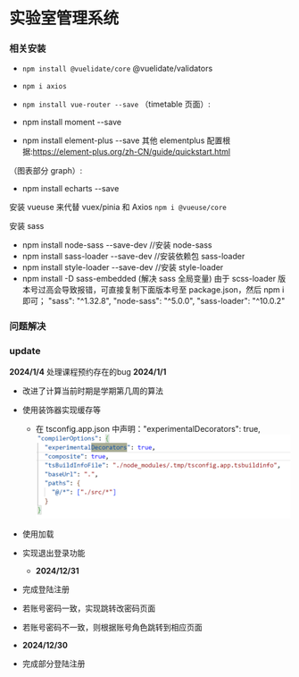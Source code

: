 # 实验室管理系统

### 相关安装

- `npm install @vuelidate/core` @vuelidate/validators
- `npm i axios`
- `npm install vue-router --save`
  （timetable 页面）:

- npm install moment --save
- npm install element-plus --save
  其他 elementplus 配置根据:https://element-plus.org/zh-CN/guide/quickstart.html

（图表部分 graph）:

- npm install echarts --save

安装 vueuse 来代替 vuex/pinia 和 Axios
`npm i @vueuse/core`

安装 sass

- npm install node-sass --save-dev //安装 node-sass
- npm install sass-loader --save-dev //安装依赖包 sass-loader
- npm install style-loader --save-dev //安装 style-loader
- npm install -D sass-embedded
  (解决 sass 全局变量)
  由于 scss-loader 版本号过高会导致报错，可直接复制下面版本号至 package.json，然后 npm i 即可；
  "sass": "^1.32.8",
  "node-sass": "^5.0.0",
  "sass-loader": "^10.0.2"

### 问题解决

### update
**2024/1/4**
处理课程预约存在的bug
**2024/1/1**

- 改进了计算当前时期是学期第几周的算法
- 使用装饰器实现缓存等

  - 在 tsconfig.app.json 中声明："experimentalDecorators": true,
    ![](./img/image.png)

- 使用加载
- 实现退出登录功能

  - **2024/12/31**

- 完成登陆注册
- 若账号密码一致，实现跳转改密码页面
- 若账号密码不一致，则根据账号角色跳转到相应页面
- **2024/12/30**

- 完成部分登陆注册
